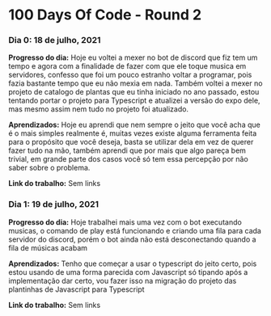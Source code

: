 # 100 Days Of Code - Round 2

### Dia 0: 18 de julho, 2021

**Progresso do dia:** Hoje eu voltei a mexer no bot de discord que fiz tem um tempo e agora com a finalidade de fazer com que ele toque musica em servidores, confesso que foi um pouco estranho voltar a programar, pois fazia bastante tempo que eu não mexia em nada.
Também voltei a mexer no projeto de catalogo de plantas que eu tinha iniciado no ano passado, estou tentando portar o projeto para Typescript e atualizei a versão do expo dele, mas mesmo assim nem tudo no projeto foi atualizado.

**Aprendizados:** Hoje eu aprendi que nem sempre o jeito que você acha que é o mais simples realmente é, muitas vezes existe alguma ferramenta feita para o propósito que você deseja, basta se utilizar dela em vez de querer fazer tudo na mão, também aprendi que por mais que algo pareça bem trivial, em grande parte dos casos você só tem essa percepção por não saber sobre o problema.

**Link do trabalho:** Sem links

### Dia 1: 19 de julho, 2021

**Progresso do dia:** Hoje trabalhei mais uma vez com o bot executando musicas, o comando de play está funcionando e criando uma fila para cada servidor do discord, porém o bot ainda não está desconectando quando a fila de músicas acabam

**Aprendizados:** Tenho que começar a usar o typescript do jeito certo, pois estou usando de uma forma parecida com Javascript só tipando após a implementação dar certo, vou fazer isso na migração do projeto das plantinhas de Javascript para Typescript

**Link do trabalho:** Sem links
